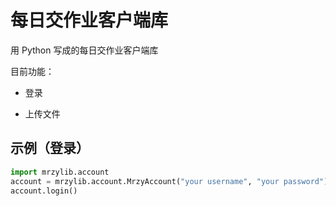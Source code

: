 # 每日交作业客户端库

用 Python 写成的每日交作业客户端库

目前功能：

- 登录

- 上传文件

## 示例（登录）

```python
import mrzylib.account
account = mrzylib.account.MrzyAccount("your username", "your password")
account.login()
```
